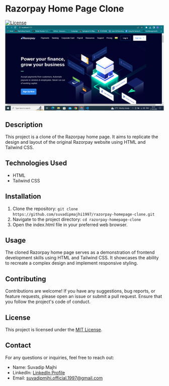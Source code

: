 # Razorpay Home Page Clone

[![License](https://img.shields.io/badge/License-MIT-blue.svg)](LICENSE)
![Project Image](Capture1.PNG)

## Description

This project is a clone of the Razorpay home page. It aims to replicate the design and layout of the original Razorpay website using HTML and Tailwind CSS.

## Technologies Used

- HTML
- Tailwind CSS

## Installation

1. Clone the repository: `git clone https://github.com/suvadipmajhi1997/razorpay-homepage-clone.git`
2. Navigate to the project directory: `cd razorpay-homepage-clone`
3. Open the index.html file in your preferred web browser.

## Usage

The cloned Razorpay home page serves as a demonstration of frontend development skills using HTML and Tailwind CSS. It showcases the ability to recreate a complex design and implement responsive styling.

## Contributing

Contributions are welcome! If you have any suggestions, bug reports, or feature requests, please open an issue or submit a pull request. Ensure that you follow the project's code of conduct.

## License

This project is licensed under the [MIT License](LICENSE).

## Contact

For any questions or inquiries, feel free to reach out:

- Name: Suvadip Majhi
- LinkedIn: [LinkedIn Profile](https://www.linkedin.com/in/suvadipmajhi)
- Email: suvadipmjhi.official.1997@gmail.com

